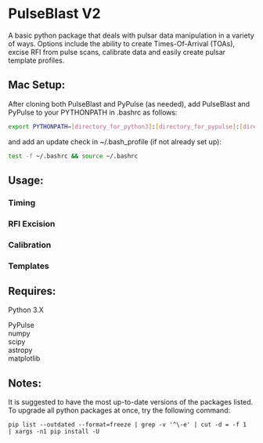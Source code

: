 # PulseBlast V2
A basic python package that deals with pulsar data manipulation in a variety of ways. Options include the ability to create Times-Of-Arrival (TOAs), excise RFI from pulse scans, calibrate data and easily create pulsar template profiles.

## **Mac Setup:**

After cloning both PulseBlast and PyPulse (as needed), add PulseBlast and PyPulse to your PYTHONPATH in .bashrc as follows:

```bash
export PYTHONPATH=[directory_for_python3]:[directory_for_pypulse]:[directory_for_pulseblast]:$PYTHONPATH
```

and add an update check in ~/.bash_profile (if not already set up):

```bash
test -f ~/.bashrc && source ~/.bashrc
```

## **Usage:**

### **Timing**

### **RFI Excision**

### **Calibration**

### **Templates**


## **Requires:**  

Python 3.X  

PyPulse  
numpy  
scipy  
astropy  
matplotlib



## **Notes:**
It is suggested to have the most up-to-date versions of the packages listed. To upgrade all python packages at once, try the following command:

```shell
pip list --outdated --format=freeze | grep -v '^\-e' | cut -d = -f 1  | xargs -n1 pip install -U
```
